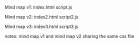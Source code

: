 Mind map v1:
index.html
script.js

Mind map v2:
index2.html
script2.js

Mind map v3:
index3.html
script3.js

notes: mind map v1 and mind map v2 sharing the same css file

